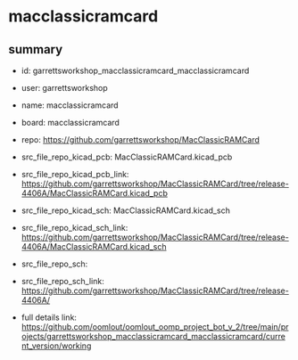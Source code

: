 # macclassicramcard
 
## summary 
* id: garrettsworkshop_macclassicramcard_macclassicramcard
* user: garrettsworkshop
* name: macclassicramcard
* board: macclassicramcard
* repo: https://github.com/garrettsworkshop/MacClassicRAMCard
* src_file_repo_kicad_pcb: MacClassicRAMCard.kicad_pcb
* src_file_repo_kicad_pcb_link: https://github.com/garrettsworkshop/MacClassicRAMCard/tree/release-4406A/MacClassicRAMCard.kicad_pcb
* src_file_repo_kicad_sch: MacClassicRAMCard.kicad_sch
* src_file_repo_kicad_sch_link: https://github.com/garrettsworkshop/MacClassicRAMCard/tree/release-4406A/MacClassicRAMCard.kicad_sch

* src_file_repo_sch: 
* src_file_repo_sch_link: https://github.com/garrettsworkshop/MacClassicRAMCard/tree/release-4406A/
* full details link: https://github.com/oomlout/oomlout_oomp_project_bot_v_2/tree/main/projects/garrettsworkshop_macclassicramcard_macclassicramcard/current_version/working  







